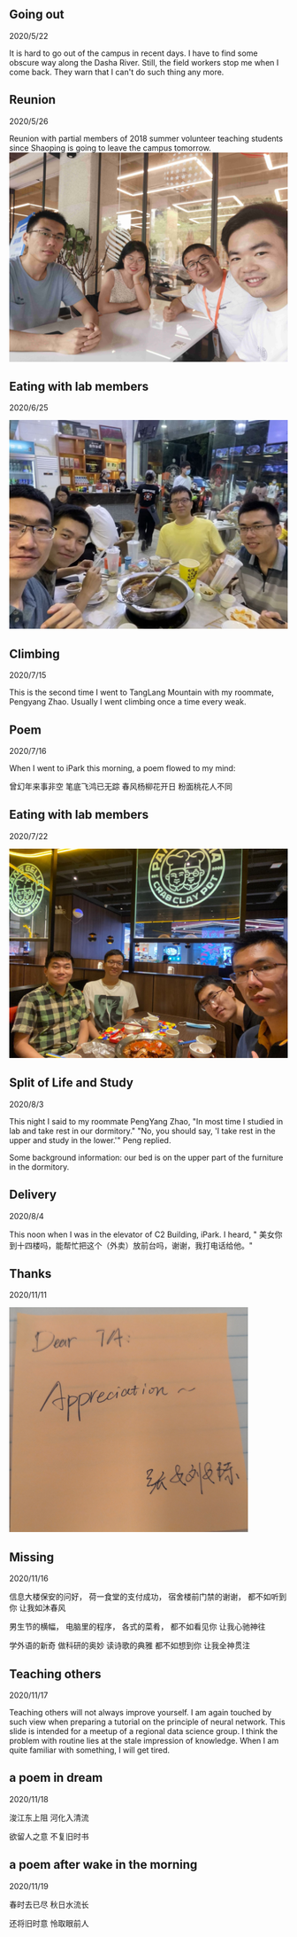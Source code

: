 ## Going out
2020/5/22

It is hard to go out of the campus in recent days. I have to find some obscure way along
the Dasha River. Still, the field workers stop me when I come back. They warn that I
can't do such thing any more.

## Reunion
2020/5/26

Reunion with partial members of 2018 summer volunteer teaching students
since Shaoping is going to leave the campus tomorrow.
![](./images/group_member.jpg)

## Eating with lab members
2020/6/25

![](./images/reunion1.jpg)

## Climbing
2020/7/15

This is the second time I went to TangLang Mountain with my roommate, Pengyang Zhao.
Usually I went climbing once a time every weak.

## Poem
2020/7/16

When I went to iPark this morning, a poem flowed to my mind:

曾幻年来事非空
笔底飞鸿已无踪
春风杨柳花开日
粉面桃花人不同

## Eating with lab members
2020/7/22

![](./images/reunion2.jpg)

## Split of Life and Study
2020/8/3

This night I said to my roommate PengYang Zhao,
"In most time I studied in lab and
take rest in our dormitory."
"No, you should say, 'I take rest in the upper and
study in the lower.'" Peng replied.

Some background information: our bed is on the upper part of
the furniture in the dormitory.

## Delivery
2020/8/4

This noon when I was in the elevator of C2 Building, iPark.
I heard,
" 美女你到十四楼吗，能帮忙把这个（外卖）放前台吗，谢谢，我打电话给他。"

## Thanks
2020/11/11

![](images/thanks.png)

## Missing
2020/11/16

信息大楼保安的问好，
荷一食堂的支付成功，
宿舍楼前门禁的谢谢，
都不如听到你
让我如沐春风

男生节的横幅，
电脑里的程序，
各式的菜肴，
都不如看见你
让我心驰神往

学外语的新奇
做科研的奥妙
读诗歌的典雅
都不如想到你
让我全神贯注

## Teaching others
2020/11/17

Teaching others will not always improve yourself. I am again touched by such view when preparing a tutorial on the principle of neural network. This slide is intended for a meetup of a regional data science group.
I think the problem with routine lies at the
stale impression of knowledge.
When I am quite familiar with something, I will get tired.

## a poem in dream
2020/11/18

浚江东上阻 河化入清流

欲留人之意 不复旧时书

## a poem after wake in the morning
2020/11/19

春时去已尽 秋日水流长

还将旧时意 怜取眼前人

